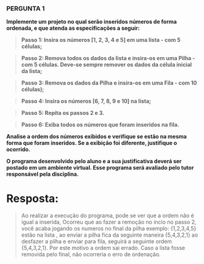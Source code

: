 ### PERGUNTA 1

**Implemente um projeto no qual serão inseridos números de forma ordenada, e que atenda as especificações a seguir:** 
 
>**Passo 1: Insira os números [1, 2, 3, 4 e 5] em uma lista - com 5 células;** 

>**Passo 2: Remova todos os dados da lista e insira-os em uma Pilha - com 5 células. Deve-se sempre remover os dados da célula inicial da lista;**

>**Passo 3: Remova os dados da Pilha e insira-os em uma Fila - com 10 células);**

>**Passo 4: Insira os números [6, 7, 8, 9 e 10] na lista;**

>**Passo 5: Repita os passos 2 e 3.**

>**Passo 6: Exiba todos os números que foram inseridos na fila.** 
 
**Analise a ordem dos números exibidos e verifique se estão na mesma forma que foram inseridos. Se a exibição foi diferente, justifique o ocorrido.** 
 
**O programa desenvolvido pelo aluno e a sua justificativa deverá ser postado em um ambiente virtual. Esse programa será avaliado pelo tutor responsável pela disciplina.**


# Resposta:

>Ao realizar a execução do programa, pode se ver que a ordem não é igual a inserida,
Ocorreu que ao fazer a remoção no incio no passo 2, você acaba jogando os numeros no final da pilha exemplo: {1,2,3,4,5} estão na lista ,
ao enviar a pilha fica da seguinte maneira {5,4,3,2,1} ao desfazer a pilha e enviar para fila, 
seguirá a seguinte ordem {5,4,3,2,1}. Por este motivo a ordem sai errado. Caso a lista fosse removida pelo final, não ocorreria o erro de ordenação.